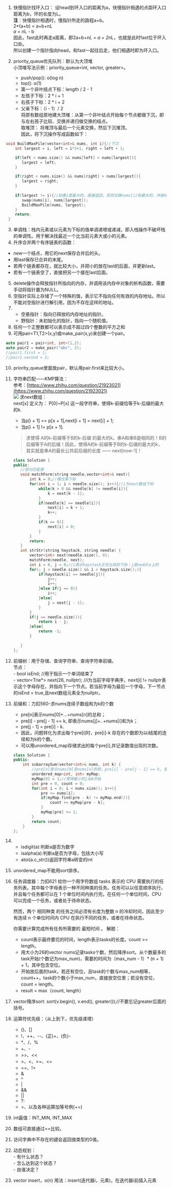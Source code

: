 1. 快慢指针找环入口：
   设head到环入口的距离为a，快慢指针相遇的点距环入口距离为b，环的长度为L。  
   **注**：快慢指针相遇时，慢指针所走的路程a+b。  
   2*(a+b) = a+b+n*L  
   a = n*L - b  
   因此，fast此时再走a距离，即2a+b+n*L = a + 2n*L，也就是此时fast位于环入口处。  
   所以创建一个指针指向head，和fast一起往后走，他们相遇时即为环入口。

2. priority_queue优先队列：默认为大顶堆  
   小顶堆写法示例：priority_queue<int, vector<int>, greater<int>>。
   - push/pop(): o(log n) 
   - top(): o(1)
   - 第一个非叶结点下标：length / 2 - 1
   - 左孩子下标：2 * i + 1
   - 右孩子下标：2 * i + 2
   - 父亲下标：（i - 1）/ 2   
  将原有数组原地建大顶堆：从第一个非叶结点开始每个节点都做下沉，即与左右孩子比较、交换并递归做交换的结点。  
  取堆顶： 将堆顶与最后一个元素交换，然后下沉堆顶。  
  因此，将下沉操作写成函数如下：
  ``` c++
  void BuildMaxPile(vector<int>& nums, int i){//下沉
      int largest = i, left = i*2+1, right = left + 1;

      if(left < nums.size() && nums[left] > nums[largest]){
         largest = left;
      }

      if(right < nums.size() && nums[right] > nums[largest]){
         largest = right;
      }
      
      if(largest != i){//如果i是最大的，直接返回，否则交换nums[i]和最大的，并继续下沉
         swap(nums[i], nums[largest]);
         BuildMaxPile(nums, largest);
      }
      return;
   }
   ``` 
3. 单调栈：栈内元素或以元素为下标的值单调递增或递减，即入栈操作不破坏栈的单调性。用于解决找最近一个比当前元素大或小的元素。
4. 升序合并两个有序链表的函数：
- new一个结点，用它的next保存合并后的头。
- 用last保存已合并的末尾。
- 若两个链表都存在，就比较大小，并把小的放在last的后面，并更新last。
- 若有一个链表空了，直接把另一个接在last后面。
5. delete操作会释放指针所指向的内存，并调用该内存中对象的析构函数，需要手动将指针置为NULL。
6. 空指针实际上存储了一个特殊的值，表示它不指向任何有效的内存地址。所以不能对空指针进行解引用，因为不存在这样的地址。
7. - 空悬指针：指向已释放的内存地址的指针。
   - 野指针：未初始化的指针，指向一个随机值。
8. 任何一个正整数都可以表示成不超过四个整数的平方之和
9. 可用pair<T1,T2>(x,y)或make_pair(x,y)来创建一个pair。

``` C++
auto pair1 = pair<int, int>(1,2);
auto pair2 = make_pair("abc", 2);
//pair1.first = 1;
//pair2.second = 2; 
```
10.  priority_queue里面放pair，默认用pair.first来比较大小。
11. 字符串匹配——KMP算法：  
    参考：[https://www.zhihu.com/question/21923021](https://www.zhihu.com/question/21923021)  
    ![](kmp.png)
    求next数组：  
    next[x] 定义为： P[0]~P[x] 这一段字符串，使得k-前缀恰等于k-后缀的最大的k.
    - 当p[i + 1] == p[x + 1],next[i + 1] = next[i] + 1;  
    - 当p[i + 1] != p[x + 1].
    > 求使得 A的k-前缀等于B的k-后缀 的最大的k。串A和串B是相同的！B的后缀等于A的后缀！因此，使得A的k-前缀等于B的k-后缀的最大的k，其实就是串A的最长公共前后缀的长度 —— next[now-1]！
     ``` C++
    class Solution {
    public:
        //部分匹配表
        void matchForm(string needle,vector<int>& next){
            int k = 0;//模式串下标
            for(int i = 1; i < needle.size(); i++){//i为next数组下标
                while(k > 0 && needle[k] != needle[i]){
                    k = next[k - 1];
                }
                if(needle[k] == needle[i]){
                    next[i] = k + 1;
                    k++;
                }
                if(k == 0){
                    next[i] = 0;
                }
            }
            return;
        }
        int strStr(string haystack, string needle) {
            vector<int> next(needle.size(), 0);
            matchForm(needle, next);
            int i = 0, j = 0;//i表示haystack正在比较的下标；j是neddle上的
            for(; j < needle.size() && i < haystack.size();){
                if(haystack[i] == needle[j]){
                    j++;
                    i++;
                }else if(j == 0){
                    i++;
                }else{
                    j = next[j - 1];
                }
            }
            if(j == needle.size()){
                return i - j;
            }else{
                return -1;
            }
            
        }
    };
    ```  
12.  前缀树：用于存储、查询字符串、查询字符串前缀。  
    节点：   
    - bool isEnd; //用于指示一个单词结束了  
    - vector<Trie*> next(26, nullptr); //i为当前字母字典序，next[i] != nullptr表示这个字母存在，并指向下一个节点。若当前字母为最后一个字母，下一节点的isEnd = true,且next数组元素全为nullptr。
13. 前缀和：力扣560-求nums连续子数组和为k的个数
    - pre[n]表示nums[0]+...+nums[n]的总和；
    - pre[i] - pre[j - 1] == k, 即表示nums[j]+..+nums[i]和为k；
    - pre[j - 1] = pre[i] - k.
    - 因此，问题转化为求出每个pre[i]时，pre[i]-k 存在的个数即为以i结尾的连续和为k的个数。
    - 可以用unordered_map存储求出的每个pre[i],并记录数值出现的次数。
    ```C++
    class Solution {
    public:
        int subarraySum(vector<int>& nums, int k) {
            //pre[n]表示nums[0]至nums[n]的和，pre[i] - pre[j - 1] == k, 即表示nums[j]至nums[n]和为k.
            unordered_map<int, int> myMap;
            myMap[0] = 1;//使得最小的j从0开始
            int pre = 0, count = 0;
            for(int i = 0; i < nums.size(); i++){
                pre += nums[i];
                if(myMap.find(pre - k) != myMap.end()){
                    count += myMap[pre - k];
                }
                myMap[pre] += 1;
            }
            return count;
        }
    };
    ```
14. - isdigit(a):判断a是否为数字
    - isalpha(a):判断a是否为字母，包括大小写
    - atoi(a.c_str())返回字符串a转变的int
15. unordered_map不能用sort排序。
16. 任务调度器：力扣621
    给你一个用字符数组 tasks 表示的 CPU 需要执行的任务列表。其中每个字母表示一种不同种类的任务。任务可以以任意顺序执行，并且每个任务都可以在 1 个单位时间内执行完。在任何一个单位时间，CPU 可以完成一个任务，或者处于待命状态。

    然而，两个 相同种类 的任务之间必须有长度为整数 n 的冷却时间，因此至少有连续 n 个单位时间内 CPU 在执行不同的任务，或者在待命状态。

    你需要计算完成所有任务所需要的 最短时间 。
    解题：
    - count表示最终要花的时间，length表示tasks的长度。count >= length。
    - 用大小为26的vector<int> nums记录tasks个数，然后降序sort。从个数最多的task开始(个数记为max_num)，需要的时间为（max_num - 1）* (n + 1) + 1，其中包含空位。
    - 开始放后面的task，若还有空位，且task的个数与max_num相等，count++，task的个数小于max_num，直接放空位里；若没有空位，count = length。
    - result = max（count, length）
  17. vector<int>降序sort: sort(v.begin(), v.end(), greater<int>());//不要忘记greater<int>后面的括号。
  18. 运算符优先级：（从上到下，优先级递增）
        - ()、[]
        - !、++、--、(正)+、(负)-
        - *、/、%
        - +、-
        - \>>、<<
        - \>、<、>=、<=
        - ==、!=
        - &
        - ^
        - |
        - &&
        - ||
        - ?:
        - =、以及各种运算加等号例(+=)
  19. int最值：INT_MIN, INT_MAX
  20. 数组可直接通过==比较。
  21. 访问字典中不存在的键会返回值类型的0值。
  22. 动态规划：  
    - 有什么状态？  
    - 怎么达到这个状态？  
    - 由谁决定？
  23. vector insert，o(n)
    用法：insert(迭代器i，元素)，在迭代器i前插入元素 


